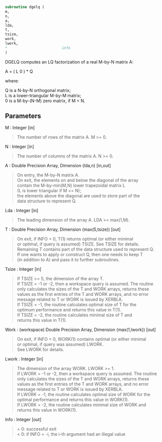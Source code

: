 ```fortran  
subroutine dgelq (  
m,  
n,  
a,  
lda,  
t,  
tsize,  
work,  
lwork,  
*                         info  
)  
```  
  
DGELQ computes an LQ factorization of a real M-by-N matrix A:  
  
A = ( L 0 ) *  Q  
  
where:  
  
Q is a N-by-N orthogonal matrix;  
L is a lower-triangular M-by-M matrix;  
0 is a M-by-(N-M) zero matrix, if M < N.  
  
  
## Parameters  
M : Integer [in]  
> The number of rows of the matrix A.  M >= 0.  
  
N : Integer [in]  
> The number of columns of the matrix A.  N >= 0.  
  
A : Double Precision Array, Dimension (lda,n) [in,out]  
> On entry, the M-by-N matrix A.  
> On exit, the elements on and below the diagonal of the array  
> contain the M-by-min(M,N) lower trapezoidal matrix L  
> (L is lower triangular if M <= N);  
> the elements above the diagonal are used to store part of the  
> data structure to represent Q.  
  
Lda : Integer [in]  
> The leading dimension of the array A.  LDA >= max(1,M).  
  
T : Double Precision Array, Dimension (max(5,tsize)) [out]  
> On exit, if INFO = 0, T(1) returns optimal (or either minimal  
> or optimal, if query is assumed) TSIZE. See TSIZE for details.  
> Remaining T contains part of the data structure used to represent Q.  
> If one wants to apply or construct Q, then one needs to keep T  
> (in addition to A) and pass it to further subroutines.  
  
Tsize : Integer [in]  
> If TSIZE >= 5, the dimension of the array T.  
> If TSIZE = -1 or -2, then a workspace query is assumed. The routine  
> only calculates the sizes of the T and WORK arrays, returns these  
> values as the first entries of the T and WORK arrays, and no error  
> message related to T or WORK is issued by XERBLA.  
> If TSIZE = -1, the routine calculates optimal size of T for the  
> optimum performance and returns this value in T(1).  
> If TSIZE = -2, the routine calculates minimal size of T and  
> returns this value in T(1).  
  
Work : (workspace) Double Precision Array, Dimension (max(1,lwork)) [out]  
> On exit, if INFO = 0, WORK(1) contains optimal (or either minimal  
> or optimal, if query was assumed) LWORK.  
> See LWORK for details.  
  
Lwork : Integer [in]  
> The dimension of the array WORK. LWORK >= 1.  
> If LWORK = -1 or -2, then a workspace query is assumed. The routine  
> only calculates the sizes of the T and WORK arrays, returns these  
> values as the first entries of the T and WORK arrays, and no error  
> message related to T or WORK is issued by XERBLA.  
> If LWORK = -1, the routine calculates optimal size of WORK for the  
> optimal performance and returns this value in WORK(1).  
> If LWORK = -2, the routine calculates minimal size of WORK and  
> returns this value in WORK(1).  
  
Info : Integer [out]  
> = 0:  successful exit  
> < 0:  if INFO = -i, the i-th argument had an illegal value  
  
